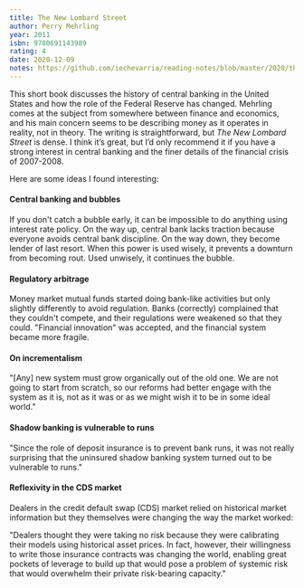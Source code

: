 ```yaml
---
title: The New Lombard Street
author: Perry Mehrling
year: 2011
isbn: 9780691143989
rating: 4
date: 2020-12-09
notes: https://github.com/iechevarria/reading-notes/blob/master/2020/the-new-lombard-street-mehrling-2011.md
---
```


This short book discusses the history of central banking in the United States and how the role of the Federal Reserve has changed. Mehrling comes at the subject from somewhere between finance and economics, and his main concern seems to be describing money as it operates in reality, not in theory. The writing is straightforward, but _The New Lombard Street_ is dense. I think it’s great, but I’d only recommend it if you have a strong interest in central banking and the finer details of the financial crisis of 2007-2008.

Here are some ideas I found interesting:

#### Central banking and bubbles

If you don't catch a bubble early, it can be impossible to do anything using interest rate policy. On the way up, central bank lacks traction because everyone avoids central bank discipline. On the way down, they become lender of last resort. When this power is used wisely, it prevents a downturn from becoming rout. Used unwisely, it continues the bubble.

#### Regulatory arbitrage

Money market mutual funds started doing bank-like activities but only slightly differently to avoid regulation. Banks (correctly) complained that they couldn't compete, and their regulations were weakened so that they could. "Financial innovation" was accepted, and the financial system became more fragile.

#### On incrementalism

"[Any] new system must grow organically out of the old one. We are not going to start from scratch, so our reforms had better engage with the system as it is, not as it was or as we might wish it to be in some ideal world."

#### Shadow banking is vulnerable to runs

"Since the role of deposit insurance is to prevent bank runs, it was not really surprising that the uninsured shadow banking system turned out to be vulnerable to runs."

#### Reflexivity in the CDS market

Dealers in the credit default swap (CDS) market relied on historical market information but they themselves were changing the way the market worked:

"Dealers thought they were taking no risk because they were calibrating their models using historical asset prices. In fact, however, their willingness to write those insurance contracts was changing the world, enabling great pockets of leverage to build up that would pose a problem of systemic risk that would overwhelm their private risk-bearing capacity."
